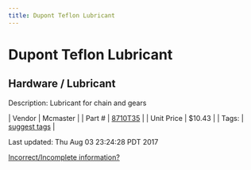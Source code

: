 ```yaml
---
title: Dupont Teflon Lubricant
---
```


# Dupont Teflon Lubricant
## Hardware / Lubricant
Description: 	Lubricant for chain and gears 

| Vendor | Mcmaster | 
| Part # | [8710T35](https://www.mcmaster.com/#8710T35) | 
| Unit Price | $10.43 | 
| Tags: | [suggest tags](https://docs.google.com/forms/d/e/1FAIpQLSeWyY8v3RgOty-MyWmh9U0iivNYN_molChYyS-0U-o-kOAv_g/viewform) | 

Last updated: Thu Aug 03 23:24:28 PDT 2017

 [Incorrect/Incomplete information?](https://docs.google.com/forms/d/e/1FAIpQLSeWyY8v3RgOty-MyWmh9U0iivNYN_molChYyS-0U-o-kOAv_g/viewform)